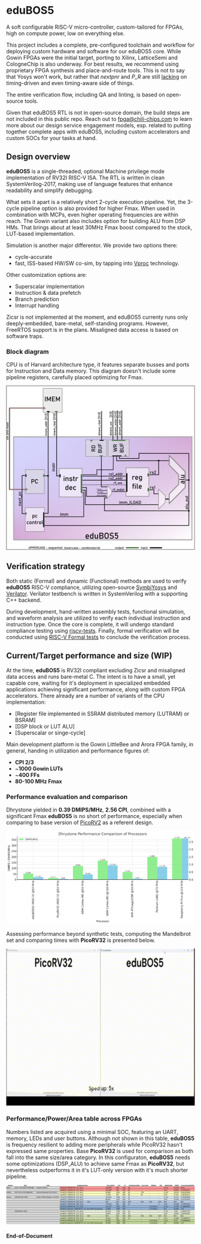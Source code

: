 # eduBOS5
A soft configurable RISC-V micro-controller, custom-tailored for FPGAs, high on compute power, low on everything else. 

This project includes a complete, pre-configured toolchain and workflow for deploying custom hardware and software for our eduBOS5 core. While Gowin FPGAs were the initial target, porting to Xilinx, LatticeSemi and CologneChip is also underway. For best results, we recommend using proprietary FPGA synthesis and place-and-route tools. This is not to say that Yosys won't work, but rather that _nextpnr_ and _P_R_ are still [lacking](https://github.com/chili-chips-ba/openCologne/issues/18#issuecomment-2249085341) on timing-driven and even timing-aware side of things. 

The entire verification flow, including QA and linting, is based on open-source tools. 

Given that eduBOS5 RTL is not in open-source domain, the build steps are not included in this public repo. Reach out to fpga@chili-chips.com to learn more about our design service engagement models, esp. related to putting together complete apps with eduBOS5, including custom accelerators and custom SOCs for your tasks at hand.

## Design overview
**eduBOS5** is a single-threaded, optional Machine privilege mode implementation of RV32I RISC-V ISA. The RTL is written in clean SystemVerilog-2017, making use of language features that enhance readability and simplify debugging. 

What sets it apart is a relatively short 2-cycle execution pipeline. Yet, the 3-cycle pipeline option is also provided for higher Fmax. When used in combination with MCPs, even higher operating frequencies are within reach. The Gowin variant also includes option for building ALU from DSP HMs. That brings about at least 30MHz Fmax boost compared to the stock, LUT-based implementation. 

Simulation is another major differentor. We provide two options there:
- cycle-accurate
- fast, ISS-based HW/SW co-sim, by tapping into [Vproc](https://github.com/wyvernSemi/vproc) technology.

Other customization options are:
- Superscalar implementation
- Instruction & data prefetch 
- Branch prediction
- Interrupt handling

Zicsr is not implemented at the moment, and eduBOS5 currenty runs only deeply-embedded, bare-metal, self-standing programs. However, FreeRTOS support is in the plans. Misaligned data access is based on software traps.

### Block diagram
CPU is of Harvard architecture type, it features separate busses and ports for Instruction and Data memory. This diagram doesn't include some pipeline registers, carefully placed optimizing for Fmax.

![eduBOS5 RISC-V block diagram](/0.doc/cpu_top_view_V2.png)

## Verification strategy
Both static (Formal) and dynamic (Functional) methods are used to verify **eduBOS5** RISC-V compliance, utilizing open-source [SymbiYosys](https://github.com/YosysHQ/sby) and [Verilator](https://github.com/verilator/verilator). Verilator testbench is written in SystemVerilog with a supporting C++ backend.

During development, hand-written assembly tests, functional simulation, and waveform analysis are utilized to verify each individual instruction and instruction type. Once the core is complete, it will undergo standard compliance testing using [riscv-tests](https://github.com/riscv-software-src/riscv-tests). 
Finally, formal verification will be conducted using [RISC-V Formal tests](https://github.com/YosysHQ/riscv-formal) to conclude the verification process.

## Current/Target performance and size (WIP)

At the time, **eduBOS5** is RV32I compliant excluding Zicsr and misaligned data access and runs bare-metal C.  The intent is to have a small, yet capable core, waiting for it's deployment in specialized embedded applications achieving significant performance, along with custom FPGA accelerators. There already are a number of variants of the CPU implementation:
- [Register file implemented in SSRAM distributed memory (LUTRAM) or BSRAM]
- [DSP block or LUT ALU]
- [Superscalar or singe-cycle]

Main development platform is the Gowin LittleBee and Arora FPGA family, in general, handing in utilization and performance figures of:
- **CPI 2/3**
- ~**1000 Gowin LUTs**
- ~**400  FFs**
- **80-100 MHz Fmax**
### Performance evaluation and comparison
Dhrystone yielded in **0.39 DMIPS/MHz**, **2.56 CPI**, combined with a significant Fmax **eduBOS5** is no short of performance, especially when comparing to base version of [PicoRV2](https://github.com/YosysHQ/picorv32) as a referent design. 

![eduBOS5 RISC-V block diagram](/0.doc/dhry.png)

Assessing performance beyond synthetic tests, computing the Mandelbrot set and comparing times with **PicoRV32** is presented below.

<img src="0.doc/dhrystone.gif" width="720" height="420" alt="Description of the GIF">

### Performance/Power/Area table across FPGAs
Numbers listed are acquired using a minimal SOC, featuring an UART, memory, LEDs and user buttons. Although not shown in this table, **eduBOS5** is frequency resilient to adding more peripherals while PicoRV32 hasn't expressed same properties. Base **PicoRV32** is used for comparison as both fall into the same size/area category. In this configuraton, **eduBOS5** needs some optimizations (DSP_ALU) to achieve same Fmax as **PicoRV32**, but nevertheless outperforms it in it's LUT-only version with it's much shorter pipeline.

![eduBOS5 RISC-V block diagram](/0.doc/performance_table.png)

#### End-of-Document
